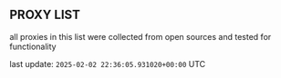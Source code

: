 ## PROXY LIST

all proxies in this list were collected from open sources and tested for functionality

last update: `2025-02-02 22:36:05.931020+00:00` UTC